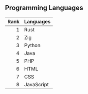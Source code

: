 ## Programming Languages
|Rank| Languages  |
|---:|------------|
|   1| Rust       |
|   2| Zig        |
|   3| Python     |
|   4| Java       |
|   5| PHP        |
|   6| HTML       |
|   7| CSS        |
|   8| JavaScript |
